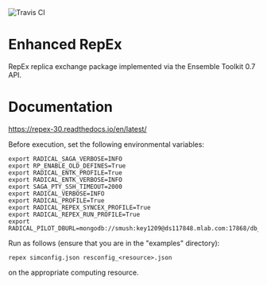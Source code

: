 
<img src="https://travis-ci.org/SrinivasMushnoori/RepEx_3.0.svg?branch=master" alt="Travis CI"/>

# Enhanced RepEx

RepEx replica exchange package implemented via the Ensemble Toolkit 0.7 API.

# Documentation

https://repex-30.readthedocs.io/en/latest/


Before execution, set the following environmental variables:

```
export RADICAL_SAGA_VERBOSE=INFO
export RP_ENABLE_OLD_DEFINES=True
export RADICAL_ENTK_PROFILE=True
export RADICAL_ENTK_VERBOSE=INFO
export SAGA_PTY_SSH_TIMEOUT=2000
export RADICAL_VERBOSE=INFO
export RADICAL_PROFILE=True
export RADICAL_REPEX_SYNCEX_PROFILE=True
export RADICAL_REPEX_RUN_PROFILE=True
export RADICAL_PILOT_DBURL=mongodb://smush:key1209@ds117848.mlab.com:17868/db_repex_1
```

Run as follows (ensure that you are in the "examples" directory):
```
repex simconfig.json resconfig_<resource>.json
```
on the appropriate computing resource.
